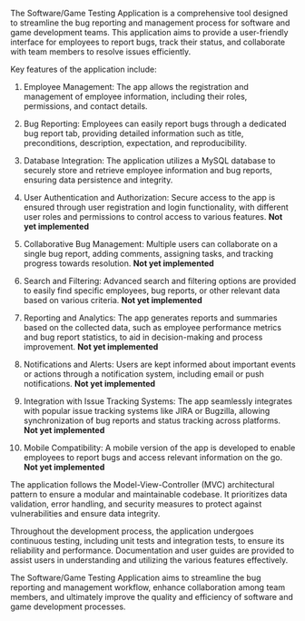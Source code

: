 The Software/Game Testing Application is a comprehensive tool designed to streamline the bug reporting and management process for software and game development teams. This application aims to provide a user-friendly interface for employees to report bugs, track their status, and collaborate with team members to resolve issues efficiently.

Key features of the application include:

1. Employee Management: The app allows the registration and management of employee information, including their roles, permissions, and contact details.

2. Bug Reporting: Employees can easily report bugs through a dedicated bug report tab, providing detailed information such as title, preconditions, description, expectation, and reproducibility.

3. Database Integration: The application utilizes a MySQL database to securely store and retrieve employee information and bug reports, ensuring data persistence and integrity.

4. User Authentication and Authorization: Secure access to the app is ensured through user registration and login functionality, with different user roles and permissions to control access to various features. **Not yet implemented**

5. Collaborative Bug Management: Multiple users can collaborate on a single bug report, adding comments, assigning tasks, and tracking progress towards resolution. **Not yet implemented**

6. Search and Filtering: Advanced search and filtering options are provided to easily find specific employees, bug reports, or other relevant data based on various criteria. **Not yet implemented**

7. Reporting and Analytics: The app generates reports and summaries based on the collected data, such as employee performance metrics and bug report statistics, to aid in decision-making and process improvement. **Not yet implemented**

8. Notifications and Alerts: Users are kept informed about important events or actions through a notification system, including email or push notifications. **Not yet implemented**

9. Integration with Issue Tracking Systems: The app seamlessly integrates with popular issue tracking systems like JIRA or Bugzilla, allowing synchronization of bug reports and status tracking across platforms. **Not yet implemented**

10. Mobile Compatibility: A mobile version of the app is developed to enable employees to report bugs and access relevant information on the go. **Not yet implemented**

The application follows the Model-View-Controller (MVC) architectural pattern to ensure a modular and maintainable codebase. It prioritizes data validation, error handling, and security measures to protect against vulnerabilities and ensure data integrity.

Throughout the development process, the application undergoes continuous testing, including unit tests and integration tests, to ensure its reliability and performance. Documentation and user guides are provided to assist users in understanding and utilizing the various features effectively.

The Software/Game Testing Application aims to streamline the bug reporting and management workflow, enhance collaboration among team members, and ultimately improve the quality and efficiency of software and game development processes.
